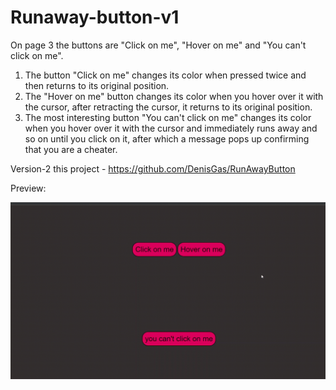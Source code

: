 # Runaway-button-v1

On page 3 the buttons are "Click on me", "Hover on me" and "You can't click on me".
1. The button "Click on me" changes its color when pressed twice and then returns to its original position.
2. The "Hover on me" button changes its color when you hover over it with the cursor, after retracting the cursor, it returns to its original position.
3. The most interesting button "You can't click on me" changes its color when you hover over it with the cursor and immediately runs away and so on until you click on it, after which a message pops up confirming that you are a cheater.

Version-2 this project - https://github.com/DenisGas/RunAwayButton

Preview:

![Project ilustration](./ilustrate.gif)



